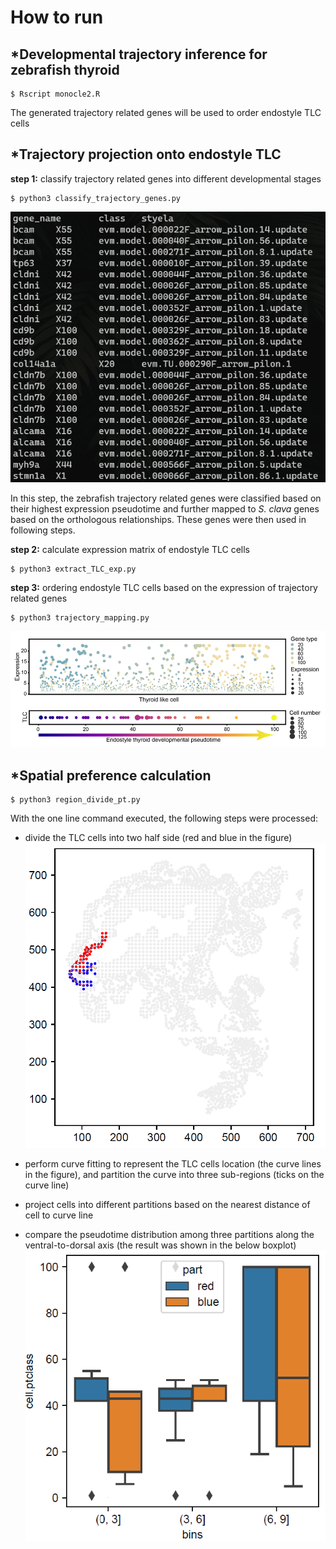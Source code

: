 
# How to run

## *Developmental trajectory inference for zebrafish thyroid

```shell
$ Rscript monocle2.R
```
The generated trajectory related genes will be used to order endostyle TLC cells

## *Trajectory projection onto endostyle TLC

**step 1:** classify trajectory related genes into different developmental stages

```shell
$ python3 classify_trajectory_genes.py
```
![Alt text](./img/gene_classification.png)

In this step, the zebrafish trajectory related genes were classified based on their highest expression pseudotime and further mapped to *S. clava* genes based on the orthologous relationships. These genes were then used in following steps.

**step 2:** calculate expression matrix of endostyle TLC cells
```shell
$ python3 extract_TLC_exp.py
```

**step 3:** ordering endostyle TLC cells based on the expression of trajectory related genes
```shell
$ python3 trajectory_mapping.py
```
![Alt text](./img/pt.str.png)

## *Spatial preference calculation

```shell
$ python3 region_divide_pt.py
```


With the one line command executed, the following steps were processed:

- divide the TLC cells into two half side (red and blue in the figure)
![Alt text](./img/TLC_partition.png)

- perform curve fitting to represent the TLC cells location (the curve lines in the figure), and partition the curve into three sub-regions (ticks on the curve line)

- project cells into different partitions based on the nearest distance of cell to curve line

- compare the pseudotime distribution among three partitions along the ventral-to-dorsal axis (the result was shown in the below boxplot)
![Alt text](./img/boxplot.png)


